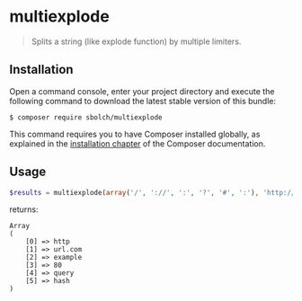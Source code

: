 # multiexplode

> Splits a string (like explode function) by multiple limiters.

## Installation

Open a command console, enter your project directory and execute the
following command to download the latest stable version of this bundle:

```console
$ composer require sbolch/multiexplode
```

This command requires you to have Composer installed globally, as explained
in the [installation chapter](https://getcomposer.org/doc/00-intro.md)
of the Composer documentation.

## Usage

```php
$results = multiexplode(array('/', '://', ':', '?', '#', ':'), 'http://url.com/example:80?query#hash');
```

returns:

```
Array
(
    [0] => http
    [1] => url.com
    [2] => example
    [3] => 80
    [4] => query
    [5] => hash
)
```
